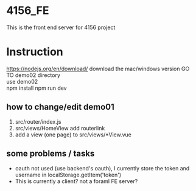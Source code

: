 # 4156_FE
This is the front end server for 4156 project

# Instruction
https://nodejs.org/en/download/
download the mac/windows version
GO TO demo02 directory    
use demo02  
npm install
npm run dev

## how to change/edit demo01
1. src/router/index.js
2. src/views/HomeView   add routerlink
3. add a view (one page) to src/views/*View.vue

## some problems / tasks
- oauth not used (use backend's oauth), I currently store the token and username in localStorage.getItem('token')
- This is currently a client? not a foraml FE server?
